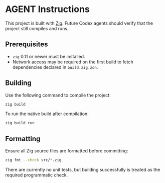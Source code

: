 # AGENT Instructions

This project is built with [Zig](https://ziglang.org/). Future Codex agents
should verify that the project still compiles and runs.

## Prerequisites
- `zig` 0.11 or newer must be installed.
- Network access may be required on the first build to fetch dependencies
  declared in `build.zig.zon`.

## Building
Use the following command to compile the project:

```bash
zig build
```

To run the native build after compilation:

```bash
zig build run
```

## Formatting
Ensure all Zig source files are formatted before committing:

```bash
zig fmt --check src/*.zig
```

There are currently no unit tests, but building successfully is treated as
the required programmatic check.

